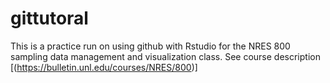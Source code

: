 # gittutoral
This is a practice run on using github with Rstudio for the NRES 800 sampling data management and visualization class. See course description [(https://bulletin.unl.edu/courses/NRES/800)] 